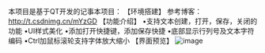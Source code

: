本项目是基于QT开发的记事本项目：
【环境搭建】
参考博客：http://t.csdnimg.cn/mYzGD
【功能介绍】
•支持文本创建，打开，保存，关闭的功能
•UI样式美化
•添加打开快捷键，添加保存快捷
•底部显示行列号及文本字符编码
•Ctrl加鼠标滚轮支持字体放大缩小
【界面预览】
![image](https://github.com/GeekerGao/Notepad/assets/135122127/f31b23b8-ab78-4c19-aa76-f5155e5340cb)
